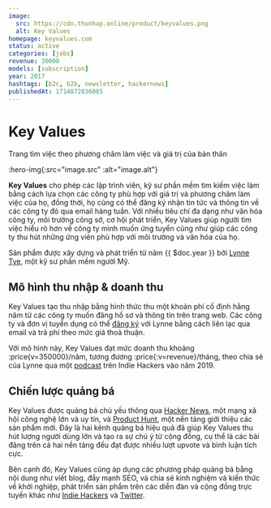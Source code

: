 ```yaml
---
image:
  src: https://cdn.thunhap.online/product/keyvalues.png
  alt: Key Values
homepage: keyvalues.com
status: active
categories: [jobs]
revenue: 30000
models: [subscription]
year: 2017
hashtags: [b2c, b2b, newsletter, hackernews]
publishedAt: 1714872836085
---
```


# Key Values

Trang tìm việc theo phương châm làm việc và giá trị của bản thân

:hero-img{:src="image.src" :alt="image.alt"}

__Key Values__ cho phép các lập trình viên, kỹ sư phần mềm tìm kiếm việc làm bằng cách lựa chọn các công ty phù hợp với giá trị và phương châm làm việc của họ, đồng thời, họ cũng có thể đăng ký nhận tin tức và thông tin về các công ty đó qua email hàng tuần. Với nhiều tiêu chí đa dạng như văn hóa công ty, môi trường công sở, cơ hội phát triển, Key Values giúp người tìm việc hiểu rõ hơn về công ty mình muốn ứng tuyển cũng như giúp các công ty thu hút những ứng viên phù hợp với môi trường và văn hóa của họ.

Sản phẩm được xây dựng và phát triển từ năm {{ $doc.year }} bởi [Lynne Tye](https://twitter.com/lynnetye), một kỹ sư phần mềm người Mỹ.

## Mô hình thu nhập & doanh thu

Key Values tạo thu nhập bằng hình thức thu một khoản phí cố định hằng năm từ các công ty muốn đăng hồ sơ và thông tin trên trang web. Các công ty và đơn vị tuyển dụng có thể [đăng ký](https://www.keyvalues.com/submit) với Lynne bằng cách liên lạc qua email và trả phí theo mức giá thoả thuận.

Với mô hình này, Key Values đạt mức doanh thu khoảng :price{v=350000}/năm, tương đương :price{:v=revenue}/tháng, theo chia sẻ của Lynne qua một [podcast](https://www.indiehackers.com/podcast/086-lynne-tye-of-key-values) trên Indie Hackers vào năm 2019.

## Chiến lược quảng bá

Key Values được quảng bá chủ yếu thông qua [Hacker News](https://news.ycombinator.com/submitted?id=lynnetye), một mạng xã hội công nghệ lớn và uy tín, và [Product Hunt](https://www.producthunt.com/products/key-values), một nền tảng giới thiệu các sản phẩm mới. Đây là hai kênh quảng bá hiệu quả đã giúp Key Values thu hút lượng người dùng lớn và tạo ra sự chú ý từ cộng đồng, cụ thể là các bài đăng trên cả hai nền tảng đều đạt được nhiều lượt upvote và bình luận tích cực.

Bên cạnh đó, Key Values cũng áp dụng các phương pháp quảng bá bằng nội dung như viết blog, đẩy mạnh SEO, và chia sẻ kinh nghiệm và kiến thức về khởi nghiệp, phát triển sản phẩm trên các diễn đàn và cộng đồng trực tuyến khác như [Indie Hackers](https://www.indiehackers.com/product/key-values) và [Twitter](https://twitter.com/keyvaluesio).
